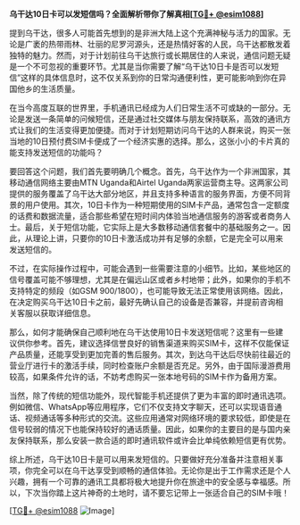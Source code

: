 **乌干达10日卡可以发短信吗？全面解析带你了解真相[[TG💪+ @esim1088](https://t.me/s/esim1088)]**

提到乌干达，很多人可能首先想到的是非洲大陆上这个充满神秘与活力的国家。无论是广袤的热带雨林、壮丽的尼罗河源头，还是热情好客的人民，乌干达都散发着独特的魅力。然而，对于计划前往乌干达旅行或长期居住的人来说，通信问题无疑是一个不可忽视的重要环节。尤其是当你需要了解“乌干达10日卡是否可以发短信”这样的具体信息时，这不仅关系到你的日常沟通便利性，更可能影响到你在异国他乡的生活质量。

在当今高度互联的世界里，手机通讯已经成为人们日常生活不可或缺的一部分。无论是发送一条简单的问候短信，还是通过社交媒体与朋友保持联系，高效的通讯方式让我们的生活变得更加便捷。而对于计划短期访问乌干达的人群来说，购买一张当地的10日预付费SIM卡便成了一个经济实惠的选择。那么，这张小小的卡片真的能支持发送短信的功能吗？

要回答这个问题，我们首先要明确几个概念。首先，乌干达作为一个非洲国家，其移动通信网络主要由MTN Uganda和Airtel Uganda两家运营商主导。这两家公司提供的服务覆盖了乌干达大部分地区，并且支持多种语言的服务界面，方便不同背景的用户使用。其次，10日卡作为一种短期使用的SIM卡产品，通常包含一定额度的话费和数据流量，适合那些希望在短时间内体验当地通信服务的游客或者商务人士。最后，关于短信功能，它实际上是大多数移动通信套餐中的基础服务之一。因此，从理论上讲，只要你的10日卡激活成功并有足够的余额，它是完全可以用来发送短信的。

不过，在实际操作过程中，可能会遇到一些需要注意的小细节。比如，某些地区的信号覆盖可能不够理想，尤其是在偏远山区或者乡村地带；此外，如果你的手机不支持特定的频段（如GSM 900/1800），也可能导致无法正常使用该网络。因此，在决定购买乌干达10日卡之前，最好先确认自己的设备是否兼容，并提前咨询相关客服以获取详细信息。

那么，如何才能确保自己顺利地在乌干达使用10日卡发送短信呢？这里有一些建议供你参考。首先，建议选择信誉良好的销售渠道来购买SIM卡，这样不仅能保证产品质量，还能享受到更加完善的售后服务。其次，到达乌干达后尽快前往最近的营业厅进行卡的激活手续，同时检查账户余额是否充足。另外，由于国际漫游费用较高，如果条件允许的话，不妨考虑购买一张本地号码的SIM卡作为备用方案。

当然，除了传统的短信功能外，现代智能手机还提供了更为丰富的即时通讯选项。例如微信、WhatsApp等应用程序，它们不仅支持文字聊天，还可以实现语音通话、视频通话等多种形式的交流。这些应用通常对网络环境的要求较低，即使是在信号较弱的情况下也能保持较好的通话质量。因此，如果你的主要目的是与国内亲友保持联系，那么安装一款合适的即时通讯软件或许会比单纯依赖短信更有优势。

综上所述，乌干达10日卡是可以用来发短信的。只要做好充分准备并注意相关事项，你完全可以在乌干达享受到顺畅的通信体验。无论你是出于工作需求还是个人兴趣，拥有一个可靠的通讯工具都将极大地提升你在旅途中的安全感与幸福感。所以，下次当你踏上这片神奇的土地时，请不要忘记带上一张适合自己的SIM卡哦！

[[TG💪+ @esim1088](https://t.me/s/esim1088) ![Image](https://i.postimg.cc/4NQfJmqS/Snipaste-2025-05-13-00-14-12.png)]